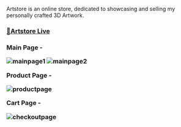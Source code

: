 Artstore is an online store, dedicated to showcasing and selling my personally crafted 3D Artwork.<br/>
<h3>
<a href="https://art-store-frontend.vercel.app">🔗Artstore Live</a>
<h3/>

**Main Page -**

![mainpage1](https://github.com/Visualsof3d/ArtstorePublic/assets/112782440/cc24cede-3e01-4a39-8609-ca51d7c02bc1)
![mainpage2](https://github.com/Visualsof3d/ArtstorePublic/assets/112782440/a62b7ec1-66f3-4211-bb02-fb1cec0d040d)

**Product Page -** 

![productpage](https://github.com/Visualsof3d/ArtstorePublic/assets/112782440/1db61141-6b2c-4e30-b984-fa4753fffba4)

**Cart Page -**

![checkoutpage](https://github.com/Visualsof3d/ArtstorePublic/assets/112782440/b9e2ef94-649c-41ff-a60f-57c318bdf821)
